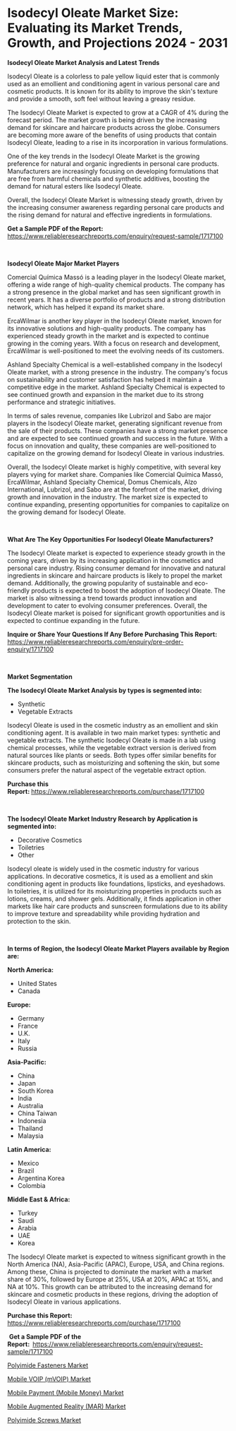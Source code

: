 <p><h1>Isodecyl Oleate Market Size: Evaluating its Market Trends, Growth, and Projections 2024 - 2031</h1></p><p><strong>Isodecyl Oleate Market Analysis and Latest Trends</strong></p>
<p><p>Isodecyl Oleate is a colorless to pale yellow liquid ester that is commonly used as an emollient and conditioning agent in various personal care and cosmetic products. It is known for its ability to improve the skin's texture and provide a smooth, soft feel without leaving a greasy residue.</p><p>The Isodecyl Oleate Market is expected to grow at a CAGR of 4% during the forecast period. The market growth is being driven by the increasing demand for skincare and haircare products across the globe. Consumers are becoming more aware of the benefits of using products that contain Isodecyl Oleate, leading to a rise in its incorporation in various formulations.</p><p>One of the key trends in the Isodecyl Oleate Market is the growing preference for natural and organic ingredients in personal care products. Manufacturers are increasingly focusing on developing formulations that are free from harmful chemicals and synthetic additives, boosting the demand for natural esters like Isodecyl Oleate.</p><p>Overall, the Isodecyl Oleate Market is witnessing steady growth, driven by the increasing consumer awareness regarding personal care products and the rising demand for natural and effective ingredients in formulations.</p></p>
<p><strong>Get a Sample PDF of the Report:&nbsp;</strong> <a href="https://www.reliableresearchreports.com/enquiry/request-sample/1717100">https://www.reliableresearchreports.com/enquiry/request-sample/1717100</a></p>
<p>&nbsp;</p>
<p><strong>Isodecyl Oleate Major Market Players</strong></p>
<p><p>Comercial Química Massó is a leading player in the Isodecyl Oleate market, offering a wide range of high-quality chemical products. The company has a strong presence in the global market and has seen significant growth in recent years. It has a diverse portfolio of products and a strong distribution network, which has helped it expand its market share.</p><p>ErcaWilmar is another key player in the Isodecyl Oleate market, known for its innovative solutions and high-quality products. The company has experienced steady growth in the market and is expected to continue growing in the coming years. With a focus on research and development, ErcaWilmar is well-positioned to meet the evolving needs of its customers.</p><p>Ashland Specialty Chemical is a well-established company in the Isodecyl Oleate market, with a strong presence in the industry. The company's focus on sustainability and customer satisfaction has helped it maintain a competitive edge in the market. Ashland Specialty Chemical is expected to see continued growth and expansion in the market due to its strong performance and strategic initiatives.</p><p>In terms of sales revenue, companies like Lubrizol and Sabo are major players in the Isodecyl Oleate market, generating significant revenue from the sale of their products. These companies have a strong market presence and are expected to see continued growth and success in the future. With a focus on innovation and quality, these companies are well-positioned to capitalize on the growing demand for Isodecyl Oleate in various industries.</p><p>Overall, the Isodecyl Oleate market is highly competitive, with several key players vying for market share. Companies like Comercial Química Massó, ErcaWilmar, Ashland Specialty Chemical, Domus Chemicals, Alzo International, Lubrizol, and Sabo are at the forefront of the market, driving growth and innovation in the industry. The market size is expected to continue expanding, presenting opportunities for companies to capitalize on the growing demand for Isodecyl Oleate.</p></p>
<p>&nbsp;</p>
<p><strong>What Are The Key Opportunities For Isodecyl Oleate Manufacturers?</strong></p>
<p><p>The Isodecyl Oleate market is expected to experience steady growth in the coming years, driven by its increasing application in the cosmetics and personal care industry. Rising consumer demand for innovative and natural ingredients in skincare and haircare products is likely to propel the market demand. Additionally, the growing popularity of sustainable and eco-friendly products is expected to boost the adoption of Isodecyl Oleate. The market is also witnessing a trend towards product innovation and development to cater to evolving consumer preferences. Overall, the Isodecyl Oleate market is poised for significant growth opportunities and is expected to continue expanding in the future.</p></p>
<p><strong>Inquire or Share Your Questions If Any Before Purchasing This Report:</strong> <a href="https://www.reliableresearchreports.com/enquiry/pre-order-enquiry/1717100">https://www.reliableresearchreports.com/enquiry/pre-order-enquiry/1717100</a></p>
<p>&nbsp;</p>
<p><strong>Market Segmentation</strong></p>
<p><strong>The Isodecyl Oleate Market Analysis by types is segmented into:</strong></p>
<p><ul><li>Synthetic</li><li>Vegetable Extracts</li></ul></p>
<p><p>Isodecyl Oleate is used in the cosmetic industry as an emollient and skin conditioning agent. It is available in two main market types: synthetic and vegetable extracts. The synthetic Isodecyl Oleate is made in a lab using chemical processes, while the vegetable extract version is derived from natural sources like plants or seeds. Both types offer similar benefits for skincare products, such as moisturizing and softening the skin, but some consumers prefer the natural aspect of the vegetable extract option.</p></p>
<p><strong>Purchase this Report:&nbsp;</strong><a href="https://www.reliableresearchreports.com/purchase/1717100">https://www.reliableresearchreports.com/purchase/1717100</a></p>
<p>&nbsp;</p>
<p><strong>The Isodecyl Oleate Market Industry Research by Application is segmented into:</strong></p>
<p><ul><li>Decorative Cosmetics</li><li>Toiletries</li><li>Other</li></ul></p>
<p><p>Isodecyl oleate is widely used in the cosmetic industry for various applications. In decorative cosmetics, it is used as a emollient and skin conditioning agent in products like foundations, lipsticks, and eyeshadows. In toiletries, it is utilized for its moisturizing properties in products such as lotions, creams, and shower gels. Additionally, it finds application in other markets like hair care products and sunscreen formulations due to its ability to improve texture and spreadability while providing hydration and protection to the skin.</p></p>
<p>&nbsp;</p>
<p><strong>In terms of Region, the Isodecyl Oleate Market Players available by Region are:</strong></p>
<p>
    <p> <strong> North America: </strong>
        <ul>
            <li>United States</li>
            <li>Canada</li>
        </ul>
        </p> 
    <p> <strong> Europe: </strong>
        <ul>
            <li>Germany</li>
            <li>France</li>
            <li>U.K.</li>
            <li>Italy</li>
            <li>Russia</li>
        </ul>
        </p> 
    <p> <strong> Asia-Pacific: </strong>
        <ul>
            <li>China</li>
            <li>Japan</li>
            <li>South Korea</li>
            <li>India</li>
            <li>Australia</li>
            <li>China Taiwan</li>
            <li>Indonesia</li>
            <li>Thailand</li>
            <li>Malaysia</li>
        </ul>
        </p> 
    <p> <strong> Latin America: </strong>
        <ul>
            <li>Mexico</li>
            <li>Brazil</li>
            <li>Argentina Korea</li>
            <li>Colombia</li>
        </ul>
        </p> 
    <p> <strong> Middle East & Africa: </strong>
        <ul>
            <li>Turkey</li>
            <li>Saudi</li>
            <li>Arabia</li>
            <li>UAE</li>
            <li>Korea</li>
        </ul>
    </p>
    </p>
<p><p>The Isodecyl Oleate market is expected to witness significant growth in the North America (NA), Asia-Pacific (APAC), Europe, USA, and China regions. Among these, China is projected to dominate the market with a market share of 30%, followed by Europe at 25%, USA at 20%, APAC at 15%, and NA at 10%. This growth can be attributed to the increasing demand for skincare and cosmetic products in these regions, driving the adoption of Isodecyl Oleate in various applications.</p></p>
<p><strong>Purchase this Report: </strong><a href="https://www.reliableresearchreports.com/purchase/1717100">https://www.reliableresearchreports.com/purchase/1717100</a></p>
<p>&nbsp;<strong>Get a Sample PDF of the Report:&nbsp;&nbsp;</strong><a href="https://www.reliableresearchreports.com/enquiry/request-sample/1717100">https://www.reliableresearchreports.com/enquiry/request-sample/1717100</a></p>
<p><strong></strong></p>
<p><p><a href="https://github.com/sonuprakash1/Market-Research-Report-List-1/blob/main/polyimide-fasteners-market.md">Polyimide Fasteners Market</a></p><p><a href="https://medium.com/@aliabrakus/mobile-voip-mvoip-market-size-cagr-trends-2024-2030-f70dedef0417">Mobile VOIP (mVOIP) Market</a></p><p><a href="https://medium.com/@lomawitting/mobile-payment-mobile-money-nbsp-market-focuses-on-market-share-size-and-projected-forecast-till-556ebf7314db">Mobile Payment (Mobile Money) Market</a></p><p><a href="https://medium.com/@lomawitting/mobile-augmented-reality-mar-market-size-and-market-trends-complete-industry-overview-2024-to-da25886c75ba">Mobile Augmented Reality (MAR) Market</a></p><p><a href="https://github.com/jhcraigie/Market-Research-Report-List-2/blob/main/polyimide-screws-market.md">Polyimide Screws Market</a></p></p>